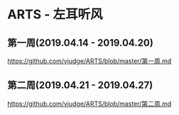 # ARTS - 左耳听风

## 第一周(2019.04.14 - 2019.04.20)
https://github.com/vjudge/ARTS/blob/master/第一周.md

## 第二周(2019.04.21 - 2019.04.27)
https://github.com/vjudge/ARTS/blob/master/第二周.md
